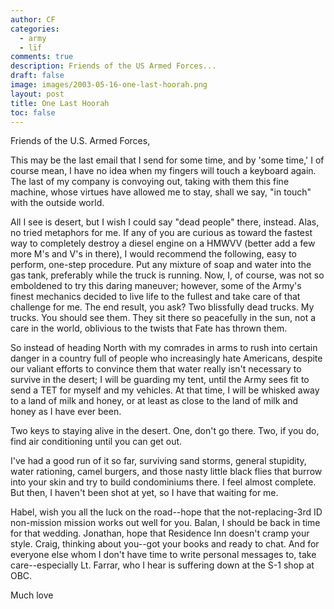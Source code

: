```yaml
---
author: CF
categories:
  - army
  - lïf
comments: true
description: Friends of the US Armed Forces...
draft: false
image: images/2003-05-16-one-last-hoorah.png
layout: post
title: One Last Hoorah
toc: false
---
```

    
Friends of the U.S. Armed Forces,    
    
This may be the last email that I send for some time, and by 'some time,' I of course mean, I have no idea when my fingers will touch a keyboard again. The last of my company is convoying out, taking with them this fine machine, whose virtues have allowed me to stay, shall we say, "in touch" with the outside world.    
    
All I see is desert, but I wish I could say "dead people" there, instead. Alas, no tried metaphors for me. If any of you are curious as toward the fastest way to completely destroy a diesel engine on a HMWVV (better add a few more M's and V's in there), I would recommend the following, easy to perform, one-step procedure. Put any mixture of soap and water into the gas tank, preferably while the truck is running. Now, I, of course, was not so emboldened to try this daring maneuver; however, some of the Army's finest mechanics decided to live life to the fullest and take care of that challenge for me. The end result, you ask? Two blissfully dead trucks. My trucks. You should see them. They sit there so peacefully in the sun, not a care in the world, oblivious to the twists that Fate has thrown them.    
    
So instead of heading North with my comrades in arms to rush into certain danger in a country full of people who increasingly hate Americans, despite our valiant efforts to convince them that water really isn't necessary to survive in the desert; I will be guarding my tent, until the Army sees fit to send a TET for myself and my vehicles. At that time, I will be whisked away to a land of milk and honey, or at least as close to the land of milk and honey as I have ever been.    
    
Two keys to staying alive in the desert. One, don't go there. Two, if you do, find air conditioning until you can get out.    
    
I've had a good run of it so far, surviving sand storms, general stupidity, water rationing, camel burgers, and those nasty little black flies that burrow into your skin and try to build condominiums there. I feel almost complete. But then, I haven't been shot at yet, so I have that waiting for me.    
    
Habel, wish you all the luck on the road--hope that the not-replacing-3rd ID non-mission mission works out well for you. Balan, I should be back in time for that wedding. Jonathan, hope that Residence Inn doesn't cramp your style. Craig, thinking about you--got your books and ready to chat. And for everyone else whom I don't have time to write personal messages to, take care--especially Lt. Farrar, who I hear is suffering down at the S-1 shop at OBC.    
    
Much love    
